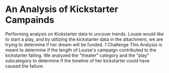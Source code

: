 # An Analysis of Kickstarter Campainds
Performing analysis on Kickstarter data to uncover trends.  Lousie would like to start a play, and by utilizing the kickstarter data in the attachment, we are trying to determine if her dream will be funded.
1 Challenge
This Analysis is meant to determine if the length of Louise's campaign contributed to the kickstarter failing.  We analyzed the "theater" category and the "play" subcategory to determine if the timeline of her kickstarter could have caused the failure.  

